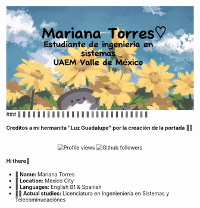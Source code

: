 <img src="Portada.jpg" width="900px">
### 💙 💙 💙 💙 💙 💙 💙 💙 💙 💙 💙 💙 💙 💙 💙 💙 💙 💙 💙 💙 💙 💙 💙 💙 💙 💙 💙  
<h4>Creditos a mi hermanita "Luz Guadalupe" por la creación de la portada 🤗💜</h4> 
<br>
<div align="center">
	<img src="https://komarev.com/ghpvc/?username=marianatom&color=blue&style=for-the-badge" alt="Profile views"/>
	<img src="https://img.shields.io/github/followers/marianatom?style=for-the-badge&logo=github&color=blue" alt="Github followers"/> 
</div>

<h4>Hi there👋</h4> 
<ul>

<li><b>👤 Name:  </b> Mariana Torres </li>
<li><b>📍 Location:  </b> Mexico City </li>
<li><b>📣 Languages: </b>  English B1 & Spanish </li>
<li><b>👨‍🎓 Actual studies: </b> Licenciatura en Ingenieniería en Sistemas y Telecominucaciónes </li>
</ul>


<!--
**MarianaTom/MarianaTom** is a ✨ _special_ ✨ repository because its `README.md` (this file) appears on your GitHub profile.

Here are some ideas to get you started:

- 🔭 I’m currently working on ...
- 🌱 I’m currently learning ...
- 👯 I’m looking to collaborate on ...
- 🤔 I’m looking for help with ...
- 💬 Ask me about ...
- 📫 How to reach me: ...
- 😄 Pronouns: ...
- ⚡ Fun fact: ...
-->
